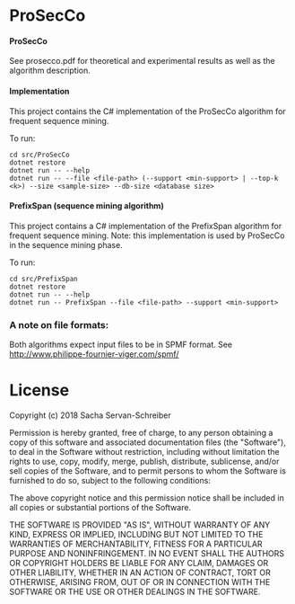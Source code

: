 # ProSecCo

#### ProSecCo
See prosecco.pdf for theoretical and experimental results as well as the algorithm description. 

#### Implementation
This project contains the C# implementation of the ProSecCo algorithm for frequent sequence mining. 

To run:  
```
cd src/ProSecCo
dotnet restore
dotnet run -- --help
dotnet run -- --file <file-path> (--support <min-support> | --top-k <k>) --size <sample-size> --db-size <database size>
```
    
#### PrefixSpan (sequence mining algorithm)
This project contains a C# implementation of the PrefixSpan algorithm for frequent sequence mining. Note: this implementation is used by ProSecCo in the sequence mining phase. 

To run:  
```
cd src/PrefixSpan
dotnet restore
dotnet run -- --help
dotnet run -- PrefixSpan --file <file-path> --support <min-support>
```

### A note on file formats:
Both algorithms expect input files to be in SPMF format. See http://www.philippe-fournier-viger.com/spmf/


# License

Copyright (c) 2018 Sacha Servan-Schreiber

Permission is hereby granted, free of charge, to any person obtaining a copy
of this software and associated documentation files (the "Software"), to deal
in the Software without restriction, including without limitation the rights
to use, copy, modify, merge, publish, distribute, sublicense, and/or sell
copies of the Software, and to permit persons to whom the Software is
furnished to do so, subject to the following conditions:

The above copyright notice and this permission notice shall be included in all
copies or substantial portions of the Software.

THE SOFTWARE IS PROVIDED "AS IS", WITHOUT WARRANTY OF ANY KIND, EXPRESS OR
IMPLIED, INCLUDING BUT NOT LIMITED TO THE WARRANTIES OF MERCHANTABILITY,
FITNESS FOR A PARTICULAR PURPOSE AND NONINFRINGEMENT. IN NO EVENT SHALL THE
AUTHORS OR COPYRIGHT HOLDERS BE LIABLE FOR ANY CLAIM, DAMAGES OR OTHER
LIABILITY, WHETHER IN AN ACTION OF CONTRACT, TORT OR OTHERWISE, ARISING FROM,
OUT OF OR IN CONNECTION WITH THE SOFTWARE OR THE USE OR OTHER DEALINGS IN THE
SOFTWARE.

